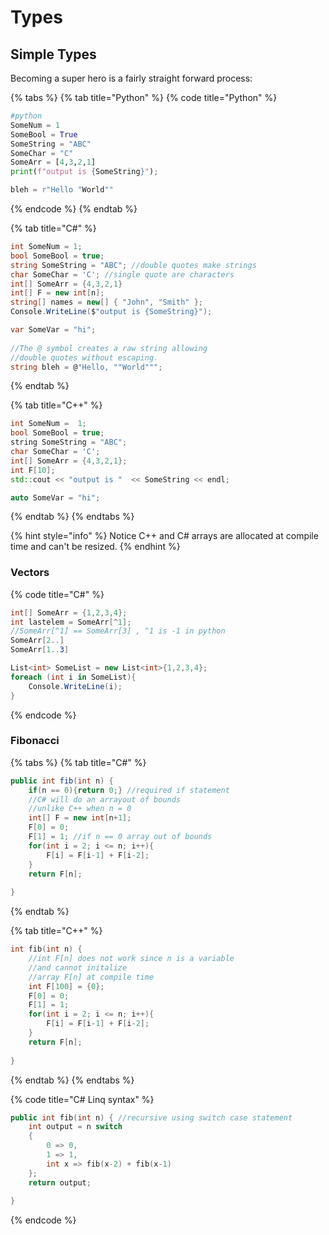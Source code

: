 # Types

## Simple Types

Becoming a super hero is a fairly straight forward process:

{% tabs %}
{% tab title="Python" %}
{% code title="Python" %}
```python
#python
SomeNum = 1  
SomeBool = True
SomeString = "ABC"
SomeChar = "C"
SomeArr = [4,3,2,1]
print(f"output is {SomeString}");

bleh = r"Hello "World""
```
{% endcode %}
{% endtab %}

{% tab title="C\#" %}
```csharp
int SomeNum = 1;
bool SomeBool = true;
string SomeString = "ABC"; //double quotes make strings
char SomeChar = 'C'; //single quote are characters
int[] SomeArr = {4,3,2,1}
int[] F = new int[n];
string[] names = new[] { "John", "Smith" };
Console.WriteLine($"output is {SomeString}");

var SomeVar = "hi";
  
//The @ symbol creates a raw string allowing
//double quotes without escaping. 
string bleh = @"Hello, ""World""";
```
{% endtab %}

{% tab title="C++" %}
```cpp
int SomeNum =  1;
bool SomeBool = true;
string SomeString = "ABC";
char SomeChar = 'C';
int[] SomeArr = {4,3,2,1};
int F[10];
std::cout << "output is "  << SomeString << endl;

auto SomeVar = "hi";
```
{% endtab %}
{% endtabs %}

{% hint style="info" %}
 Notice C++ and C\# arrays are allocated at compile time and can't be resized. 
{% endhint %}

### Vectors

{% code title="C\#" %}
```csharp
int[] SomeArr = {1,2,3,4}; 
int lastelem = SomeArr[^1];
//SomeArr[^1] == SomeArr[3] , ^1 is -1 in python
SomeArr[2..]
SomeArr[1..3]

List<int> SomeList = new List<int>{1,2,3,4};
foreach (int i in SomeList){
    Console.WriteLine(i);
} 

```
{% endcode %}

### Fibonacci

{% tabs %}
{% tab title="C\#" %}
```csharp
public int fib(int n) {
    if(n == 0){return 0;} //required if statement
    //C# will do an arrayout of bounds 
    //unlike C++ when n = 0
    int[] F = new int[n+1];
    F[0] = 0;
    F[1] = 1; //if n == 0 array out of bounds
    for(int i = 2; i <= n; i++){
        F[i] = F[i-1] + F[i-2];
    }
    return F[n];
            
}


```
{% endtab %}

{% tab title="C++" %}
```cpp
int fib(int n) {
    //int F[n] does not work since n is a variable 
    //and cannot initalize 
    //array F[n] at compile time
    int F[100] = {0};
    F[0] = 0;
    F[1] = 1;
    for(int i = 2; i <= n; i++){
        F[i] = F[i-1] + F[i-2];
    }
    return F[n];
        
}
```
{% endtab %}
{% endtabs %}

{% code title="C\# Linq syntax" %}
```cpp
public int fib(int n) { //recursive using switch case statement
    int output = n switch
    {
        0 => 0,
        1 => 1,
        int x => fib(x-2) + fib(x-1) 
    };
    return output;
        
}
```
{% endcode %}



